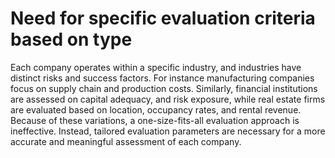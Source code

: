 # Need for specific evaluation criteria based on type

Each company operates within a specific industry, and industries have distinct risks and success factors. For instance manufacturing companies focus on supply chain and production costs. Similarly, financial institutions are assessed on capital adequacy, and risk exposure, while real estate firms are evaluated based on location, occupancy rates, and rental revenue. Because of these variations, a one-size-fits-all evaluation approach is ineffective. Instead, tailored evaluation parameters are necessary for a more accurate and meaningful assessment of each company.
